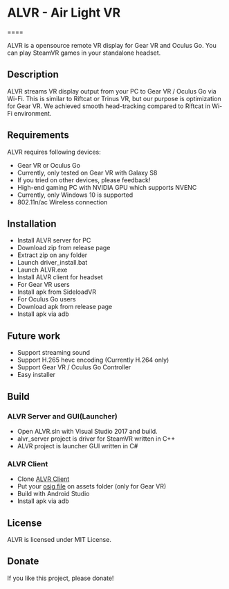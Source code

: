 # ALVR - Air Light VR
====

ALVR is a opensource remote VR display for Gear VR and Oculus Go. You can play SteamVR games in your standalone headset.

## Description
ALVR streams VR display output from your PC to Gear VR / Oculus Go via Wi-Fi. This is similar to Riftcat or Trinus VR, but our purpose is optimization for Gear VR. We achieved smooth head-tracking compared to Riftcat in Wi-Fi environment.

## Requirements
ALVR requires following devices:
- Gear VR or Oculus Go
 - Currently, only tested on Gear VR with Galaxy S8
 - If you tried on other devices, please feedback!
- High-end gaming PC with NVIDIA GPU which supports NVENC
 - Currently, only Windows 10 is supported
- 802.11n/ac Wireless connection

## Installation
- Install ALVR server for PC
 - Download zip from release page
 - Extract zip on any folder
 - Launch driver\_install.bat
 - Launch ALVR.exe
- Install ALVR client for headset
 - For Gear VR users
  - Install apk from SideloadVR
 - For Oculus Go users
  - Download apk from release page
  - Install apk via adb

## Future work
- Support streaming sound
- Support H.265 hevc encoding (Currently H.264 only)
- Support Gear VR / Oculus Go Controller
- Easy installer

## Build
### ALVR Server and GUI(Launcher)
- Open ALVR.sln with Visual Studio 2017 and build.
 - alvr\_server project is driver for SteamVR written in C++
 - ALVR project is launcher GUI written in C#

### ALVR Client
- Clone [ALVR Client](https://polygraphene.github.com/ALVRClient/)
- Put your [osig file](https://developer.oculus.com/documentation/mobilesdk/latest/concepts/mobile-submission-sig-file/) on assets folder (only for Gear VR)
- Build with Android Studio
- Install apk via adb

## License
ALVR is licensed under MIT License.

## Donate
If you like this project, please donate!
